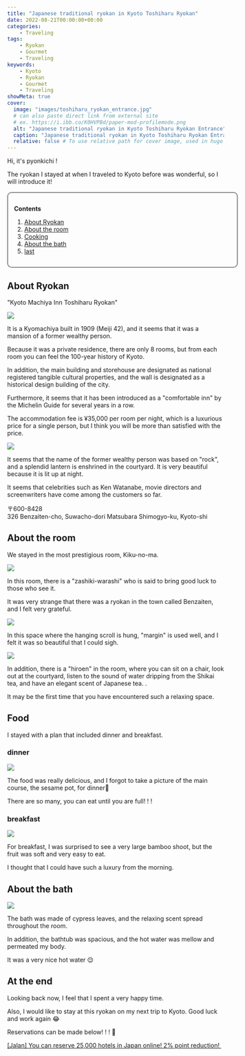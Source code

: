 ```yaml
---
title: "Japanese traditional ryokan in Kyoto Toshiharu Ryokan"
date: 2022-08-21T00:00:00+00:00
categories:
    - Traveling
tags:
    - Ryokan
    - Gourmet
    - Traveling
keywords:
    - Kyoto
    - Ryokan
    - Gourmet
    - Traveling
showMeta: true
cover:
  image: "images/toshiharu_ryokan_entrance.jpg"
  # can also paste direct link from external site
  # ex. https://i.ibb.co/K0HVPBd/paper-mod-profilemode.png
  alt: "Japanese traditional ryokan in Kyoto Toshiharu Ryokan Entrance"
  caption: "Japanese traditional ryokan in Kyoto Toshiharu Ryokan Entrance"
  relative: false # To use relative path for cover image, used in hugo Page-bundles
---
```


<style>
    .flame {
        margin: 1rem 0;
        padding: 1em;
        width: 100%;
        border: 2px solid #828282;
        border-radius: 10px;
    }

    .flame ul {
        margin: 0;
    }

    .flame ul li {
        margin: 0;
    }

</style>

Hi, it's pyonkichi !

The ryokan I stayed at when I traveled to Kyoto before was wonderful, so I will introduce it!

<div class="flame">
     <p style="margin-bottom: .5rem;"><strong>Contents</strong></p>
     <ol>
         <li><a href="#About Ryokan">About Ryokan</a></li>
         <li><a href="#About the room">About the room</a></li>
         <li><a href="#Cooking">Cooking</a></li>
         <li><a href="#About the bath">About the bath</a></li>
         <li><a href="#last">last</a></li>
     </ol>
</div>

## About Ryokan

"Kyoto Machiya Inn Toshiharu Ryokan"

<img src="/images/toshiharu_ryokan_courtyard.jpg">

It is a Kyomachiya built in 1909 (Meiji 42), and it seems that it was a mansion of a former wealthy person.

Because it was a private residence, there are only 8 rooms, but from each room you can feel the 100-year history of Kyoto.

In addition, the main building and storehouse are designated as national registered tangible cultural properties, and the wall is designated as a historical design building of the city.

Furthermore, it seems that it has been introduced as a "comfortable inn" by the Michelin Guide for several years in a row.

The accommodation fee is ¥35,000 per room per night, which is a luxurious price for a single person, but I think you will be more than satisfied with the price.


<img src="/images/toshiharu_ryokan_courtyard_night.jpg">

It seems that the name of the former wealthy person was based on "rock", and a splendid lantern is enshrined in the courtyard. It is very beautiful because it is lit up at night.

It seems that celebrities such as Ken Watanabe, movie directors and screenwriters have come among the customers so far.

〒600-8428</br>
326 Benzaiten-cho, Suwacho-dori Matsubara Shimogyo-ku, Kyoto-shi

## About the room

We stayed in the most prestigious room, Kiku-no-ma.

<img src="/images/toshiharu_ryokan_room_0.jpg">

In this room, there is a "zashiki-warashi" who is said to bring good luck to those who see it.

It was very strange that there was a ryokan in the town called Benzaiten, and I felt very grateful.

<img src="/images/toshiharu_ryokan_room_1.jpg">

In this space where the hanging scroll is hung, "margin" is used well, and I felt it was so beautiful that I could sigh.

<img src="/images/toshiharu_ryokan_room_2.jpg">

In addition, there is a "hiroen" in the room, where you can sit on a chair, look out at the courtyard, listen to the sound of water dripping from the Shikai tea, and have an elegant scent of Japanese tea. .

It may be the first time that you have encountered such a relaxing space.

## Food

I stayed with a plan that included dinner and breakfast.

### dinner

<img src="/images/toshiharu_ryokan_food_0.jpg">

The food was really delicious, and I forgot to take a picture of the main course, the sesame pot, for dinner🥹

There are so many, you can eat until you are full! ! !

### breakfast

<img src="/images/toshiharu_ryokan_food_1.jpg">

For breakfast, I was surprised to see a very large bamboo shoot, but the fruit was soft and very easy to eat.

I thought that I could have such a luxury from the morning.

## About the bath

<img src="/images/toshiharu_ryokan_bath.jpg">

The bath was made of cypress leaves, and the relaxing scent spread throughout the room.

In addition, the bathtub was spacious, and the hot water was mellow and permeated my body.

It was a very nice hot water 😌

## At the end

Looking back now, I feel that I spent a very happy time.

Also, I would like to stay at this ryokan on my next trip to Kyoto.
Good luck and work again 😂

Reservations can be made below! ! ! 🥰

<a href="https://px.a8.net/svt/ejp?a8mat=3NGU1B+5VCWJ6+14CS+68EPE" rel="nofollow">[Jalan] You can reserve 25,000 hotels in Japan online! 2% point reduction! </a>
<img border="0" width="1" height="1" src="https://www11.a8.net/0.gif?a8mat=3NGU1B+5VCWJ6+14CS+68EPE" alt="">